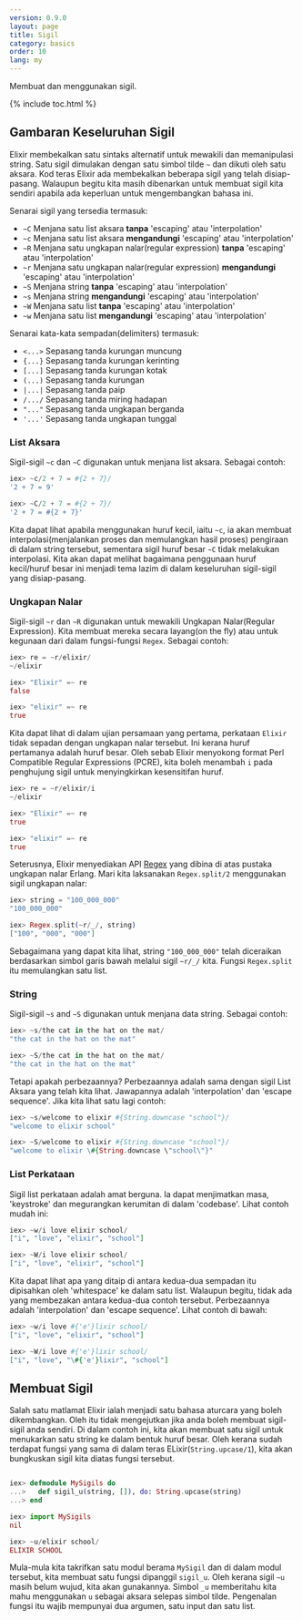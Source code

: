 ```yaml
---
version: 0.9.0
layout: page
title: Sigil
category: basics
order: 10
lang: my
---
```


Membuat dan menggunakan sigil.

{% include toc.html %}

## Gambaran Keseluruhan Sigil

Elixir membekalkan satu sintaks alternatif untuk mewakili dan memanipulasi string.  Satu sigil dimulakan dengan satu simbol tilde `~` dan dikuti oleh satu aksara.  Kod teras Elixir ada membekalkan beberapa sigil yang telah disiap-pasang.  Walaupun begitu kita masih dibenarkan untuk membuat sigil kita sendiri apabila ada keperluan untuk mengembangkan bahasa ini.

Senarai sigil yang tersedia termasuk:

  - `~C` Menjana satu list aksara **tanpa** 'escaping' atau 'interpolation'
  - `~c` Menjana satu list aksara **mengandungi** 'escaping' atau 'interpolation'
  - `~R` Menjana satu ungkapan nalar(regular expression) **tanpa** 'escaping' atau 'interpolation'
  - `~r` Menjana satu ungkapan nalar(regular expression) **mengandungi** 'escaping' atau 'interpolation'
  - `~S` Menjana string **tanpa** 'escaping' atau 'interpolation'
  - `~s` Menjana string **mengandungi** 'escaping' atau 'interpolation'
  - `~W` Menjana satu list **tanpa** 'escaping' atau 'interpolation'
  - `~w` Menjana satu list **mengandungi** 'escaping' atau 'interpolation'

Senarai kata-kata sempadan(delimiters) termasuk:

  - `<...>` Sepasang tanda kurungan muncung
  - `{...}` Sepasang tanda kurungan kerinting
  - `[...]` Sepasang tanda kurungan kotak
  - `(...)` Sepasang tanda kurungan
  - `|...|` Sepasang tanda paip
  - `/.../` Sepasang tanda miring hadapan
  - `"..."` Sepasang tanda ungkapan berganda
  - `'...'` Sepasang tanda ungkapan tunggal

### List Aksara

Sigil-sigil `~c` dan `~C` digunakan untuk menjana list aksara.  Sebagai contoh: 

```elixir
iex> ~c/2 + 7 = #{2 + 7}/
'2 + 7 = 9'

iex> ~C/2 + 7 = #{2 + 7}/
'2 + 7 = #{2 + 7}'
```

Kita dapat lihat apabila menggunakan huruf kecil, iaitu `~c`, ia akan membuat interpolasi(menjalankan proses dan memulangkan hasil proses) pengiraan di dalam string tersebut, sementara sigil huruf besar `~C` tidak melakukan interpolasi.  Kita akan dapat melihat bagaimana penggunaan huruf kecil/huruf besar ini menjadi tema lazim di dalam keseluruhan sigil-sigil yang disiap-pasang.

### Ungkapan Nalar

Sigil-sigil `~r` dan `~R` digunakan untuk mewakili Ungkapan Nalar(Regular Expression).  Kita membuat mereka secara layang(on the fly) atau untuk kegunaan dari dalam fungsi-fungsi `Regex`.  Sebagai contoh:

```elixir
iex> re = ~r/elixir/
~/elixir

iex> "Elixir" =~ re
false

iex> "elixir" =~ re
true
```

Kita dapat lihat di dalam ujian persamaan yang pertama, perkataan `Elixir` tidak sepadan dengan ungkapan nalar tersebut.  Ini kerana huruf pertamanya adalah huruf besar.  Oleh sebab Elixir menyokong format Perl Compatible Regular Expressions (PCRE), kita boleh menambah `i` pada penghujung sigil untuk menyingkirkan kesensitifan huruf. 

```elixir
iex> re = ~r/elixir/i
~/elixir

iex> "Elixir" =~ re
true

iex> "elixir" =~ re
true
```

Seterusnya, Elixir menyediakan API [Regex](http://elixir-lang.org/docs/stable/elixir/Regex.html) yang dibina di atas pustaka ungkapan nalar Erlang.  Mari kita laksanakan `Regex.split/2` menggunakan sigil ungkapan nalar:

```elixir
iex> string = "100_000_000"
"100_000_000"

iex> Regex.split(~r/_/, string)
["100", "000", "000"]
```

Sebagaimana yang dapat kita lihat, string `"100_000_000"` telah diceraikan berdasarkan simbol garis bawah melalui sigil `~r/_/` kita.  Fungsi `Regex.split` itu memulangkan satu list.

### String

Sigil-sigil `~s` and `~S` digunakan untuk menjana data string.  Sebagai contoh:

```elixir
iex> ~s/the cat in the hat on the mat/
"the cat in the hat on the mat"

iex> ~S/the cat in the hat on the mat/
"the cat in the hat on the mat"
```
Tetapi apakah perbezaannya?  Perbezaannya adalah sama dengan sigil List Aksara yang telah kita lihat.  Jawapannya adalah 'interpolation' dan 'escape sequence'.  Jika kita lihat satu lagi contoh:

```elixir
iex> ~s/welcome to elixir #{String.downcase "school"}/
"welcome to elixir school"

iex> ~S/welcome to elixir #{String.downcase "school"}/
"welcome to elixir \#{String.downcase \"school\"}"
```

### List Perkataan

Sigil list perkataan adalah amat berguna.  Ia dapat menjimatkan masa, 'keystroke' dan megurangkan kerumitan di dalam 'codebase'.  Lihat contoh mudah ini:

```elixir
iex> ~w/i love elixir school/
["i", "love", "elixir", "school"]

iex> ~W/i love elixir school/
["i", "love", "elixir", "school"]
```

Kita dapat lihat apa yang ditaip di antara kedua-dua sempadan itu dipisahkan oleh 'whitespace' ke dalam satu list.  Walaupun begitu, tidak ada yang membezakan antara kedua-dua contoh tersebut.  Perbezaannya adalah 'interpolation' dan 'escape sequence'.  Lihat contoh di bawah:

```elixir
iex> ~w/i love #{'e'}lixir school/
["i", "love", "elixir", "school"]

iex> ~W/i love #{'e'}lixir school/
["i", "love", "\#{'e'}lixir", "school"]
```

## Membuat Sigil

Salah satu matlamat Elixir ialah menjadi satu bahasa aturcara yang boleh dikembangkan.  Oleh itu tidak mengejutkan jika anda boleh membuat sigil-sigil anda sendiri.  Di dalam contoh ini, kita akan membuat satu sigil untuk menukarkan satu string ke dalam bentuk huruf besar.  Oleh kerana sudah terdapat fungsi yang sama di dalam teras ELixir(`String.upcase/1`), kita akan bungkuskan sigil kita diatas fungsi tersebut.

```elixir

iex> defmodule MySigils do
...>   def sigil_u(string, []), do: String.upcase(string)
...> end

iex> import MySigils
nil

iex> ~u/elixir school/
ELIXIR SCHOOL
```

Mula-mula kita takrifkan satu modul berama `MySigil` dan  di dalam modul tersebut, kita membuat satu fungsi dipanggil `sigil_u`.  Oleh kerana sigil `~u` masih belum wujud, kita akan gunakannya.  Simbol `_u` memberitahu kita mahu menggunakan `u` sebagai aksara selepas simbol tilde.  Pengenalan fungsi itu wajib mempunyai dua argumen, satu input dan satu list.  

